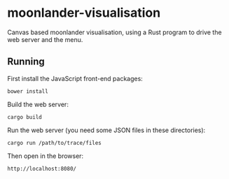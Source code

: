
# moonlander-visualisation
Canvas based moonlander visualisation, using a Rust program to drive the web
server and the menu.

## Running

First install the JavaScript front-end packages:

    bower install

Build the web server:

    cargo build

Run the web server (you need some JSON files in these directories):

    cargo run /path/to/trace/files

Then open in the browser:

    http://localhost:8080/
